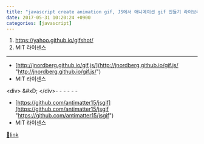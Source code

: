 ```yaml
---
title: "javascript create animation gif, JS에서 애니메이션 gif 만들기 라이브러리"
date: 2017-05-31 10:20:24 +0900
categories: [javascript]
---
```


1. https://yahoo.github.io/gifshot/
2. MIT 라이센스

- - - - - -

- [http://jnordberg.github.io/gif.js/](http://jnordberg.github.io/gif.js/ "http://jnordberg.github.io/gif.js/")
- MIT 라이센스

&lt;div&gt;  &amp;#xD;
&lt;/div&gt;- - - - - -

- [https://github.com/antimatter15/jsgif](https://github.com/antimatter15/jsgif "https://github.com/antimatter15/jsgif")
- MIT 라이센스




[🔗link](http://www.mins01.com/mh/tech/read/1085)